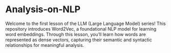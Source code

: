 # Analysis-on-NLP
 Welcome to the first lesson of the LLM (Large Language Model) series! This repository introduces Word2Vec, a foundational NLP model for learning word embeddings. Through this lesson, you’ll learn how words are represented as dense vectors, capturing their semantic and syntactic relationships for meaningful analysis.
